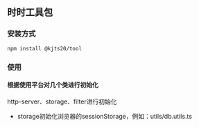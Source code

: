 ## 时时工具包
### 安装方式 ##
````shell
npm install @kjts20/tool
````

### 使用 ###
#### 根据使用平台对几个类进行初始化
http-server、storage、filter进行初始化
- storage初始化浏览器的sessionStorage，例如：utils/db.utils.ts